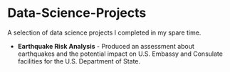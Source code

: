 # Data-Science-Projects

A selection of data science projects I completed in my spare time.
* **Earthquake Risk Analysis** - Produced an assessment about earthquakes and the potential impact on U.S. Embassy and Consulate facilities for the U.S. Department of State. 
